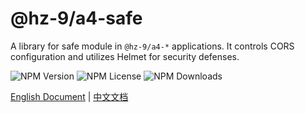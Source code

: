 # @hz-9/a4-safe

A library for safe module in `@hz-9/a4-*` applications.  It controls CORS configuration and utilizes Helmet for security defenses.

![NPM Version][npm-version-url] ![NPM License][npm-license-url] ![NPM Downloads][npm-downloads-url]

[npm-version-url]: https://img.shields.io/npm/v/@hz-9/a4-safe
[npm-license-url]: https://img.shields.io/npm/l/@hz-9/a4-safe
[npm-downloads-url]: https://img.shields.io/npm/d18m/@hz-9/a4-safe

[English Document](https://hz-9.github.io/a4/guide/a4-safe/) | [中文文档](https://hz-9.github.io/a4/zh-CN/guide/a4-safe/)
